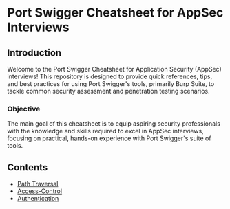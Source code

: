 # Port Swigger Cheatsheet for AppSec Interviews

## Introduction
Welcome to the Port Swigger Cheatsheet for Application Security (AppSec) interviews! This repository is designed to provide quick references, tips, and best practices for using Port Swigger's tools, primarily Burp Suite, to tackle common security assessment and penetration testing scenarios.

### Objective
The main goal of this cheatsheet is to equip aspiring security professionals with the knowledge and skills required to excel in AppSec interviews, focusing on practical, hands-on experience with Port Swigger's suite of tools.

## Contents
- [Path Traversal](Path-Traversal.md)
- [Access-Control](Access-Control.md)
- [Authentication](Authentication.md)

